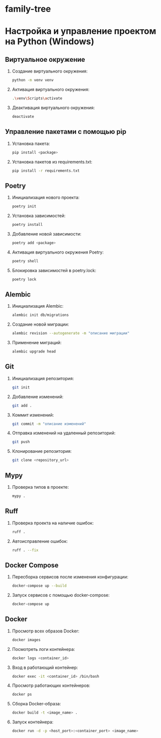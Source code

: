 # family-tree
# Настройка и управление проектом на Python (Windows)

## Виртуальное окружение
1. Создание виртуального окружения:
	```bash
	python -m venv venv
	```
2. Активация виртуального окружения:
	```bash
	.\venv\Scripts\activate
	```
3. Деактивация виртуального окружения:
	```bash
	deactivate
	```

## Управление пакетами с помощью pip
1. Установка пакета:
	```bash
  	pip install <package>
	```
2. Установка пакетов из requirements.txt:
	```bash
	pip install -r requirements.txt
	```
 
## Poetry
1. Инициализация нового проекта:
	```bash
  	poetry init
	```
2. Установка зависимостей:
	```bash
	poetry install
	```
3. Добавление новой зависимости:
	```bash
	poetry add <package>
	```
4. Активация виртуального окружения Poetry:
   ```bash
   poetry shell
   ```
5. Блокировка зависимостей в poetry.lock:
   ```bash
   poetry lock
   ```

## Alembic
1. Инициализация Alembic:
	```bash
  	alembic init db/migrations
	```
2. Создание новой миграции:
	```bash
	alembic revision --autogenerate -m "описание миграции"
	```
3. Применение миграций:
	```bash
	alembic upgrade head
	```
 
## Git
1. Инициализация репозитория:
	```bash
  	git init
	```
2. Добавление изменений:
	```bash
	git add .
	```
3. Коммит изменений:
	```bash
	git commit -m "описание изменений"
	```
4. Отправка изменений на удаленный репозиторий:
   ```bash
   git push
   ```
5. Клонирование репозитория:
	```bash
	git clone <repository_url>
	```
 
## Mypy
1. Проверка типов в проекте:
	```bash
  	mypy .
	```
 
## Ruff 
1. Проверка проекта на наличие ошибок:
	```bash
  	ruff .
	```
2. Автоисправление ошибок:
	```bash
	ruff . --fix
	```

## Docker Compose
1. Пересборка сервисов после изменения конфигурации:
	```bash
  	docker-compose up --build
	```
2. Запуск сервисов с помощью docker-compose:
	```bash
	docker-compose up
	```

## Docker
1. Просмотр всех образов Docker:
	```bash
  	docker images
	```
2. Посмотреть логи контейнера:
	```bash
	docker logs <container_id>
	```
3. Вход в работающий контейнер:
	```bash
	docker exec -it <container_id> /bin/bash
	```
4. Просмотр работающих контейнеров:
   ```bash
   docker ps
   ```
5. Сборка Docker-образа:
	```bash
	docker build -t <image_name> .
	```
6. Запуск контейнера:
   ```bash
   docker run -d -p <host_port>:<container_port> <image_name>
   ```